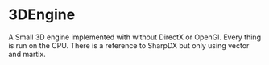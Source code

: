 3DEngine
========

A Small 3D engine implemented with without DirectX or OpenGl. Every thing is run on the CPU. There is a reference to SharpDX  but only using vector and martix.
